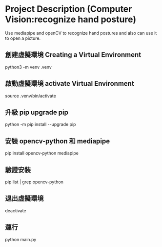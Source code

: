 # Project Description (Computer Vision:recognize hand posture)

Use mediapipe and openCV to recognize hand postures and also can use it to open a picture.

## 創建虛擬環境 Creating a Virtual Environment

python3 -m venv .venv

## 啟動虛擬環境 activate Virtual Environment

source .venv/bin/activate

## 升級 pip upgrade pip

python -m pip install --upgrade pip

## 安裝 opencv-python 和 mediapipe

pip install opencv-python mediapipe

## 驗證安裝

pip list | grep opencv-python

## 退出虛擬環境

deactivate

## 運行

python main.py
